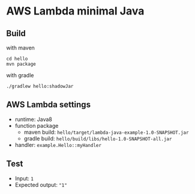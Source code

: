 # AWS Lambda minimal Java

## Build

with maven
```
cd hello
mvn package
```

with gradle
```
./gradlew hello:shadowJar
```

## AWS Lambda settings

- runtime: Java8
- function package
  - maven build: `hello/target/lambda-java-example-1.0-SNAPSHOT.jar`
  - gradle build: `hello/build/libs/hello-1.0-SNAPSHOT-all.jar`
- handler: `example.Hello::myHandler`

## Test

- Input: `1`
- Expected output: `"1"`
